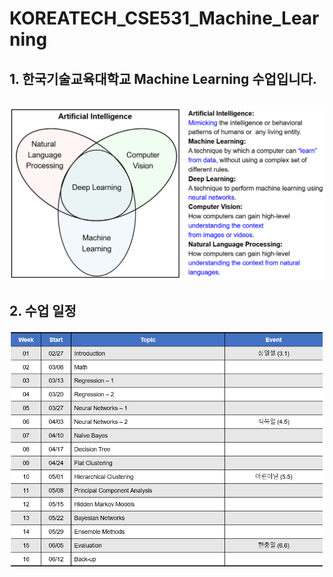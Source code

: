 # KOREATECH_CSE531_Machine_Learning
## 1. 한국기술교육대학교 Machine Learning 수업입니다.
![Uploading](background.png)
---
## 2. 수업 일정

![Uploading](curriculum.png)